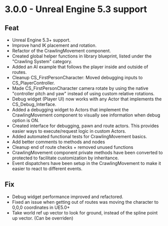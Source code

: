 
# 3.0.0 - Unreal Engine 5.3 support
## Feat
- Unreal Engine 5.3+ support.
- Improve hand IK placement and rotation.
- Refactor of the CrawlingMovement component.
- Created global helper functions in library blueprint, listed under the "Crawling System" category.
- Added an AI example that follows the player inside and outside of routes.
- Cleanup CS_FirstPersonCharacter: Moved debugging inputs to CS_PlayerController.
- Made CS_FirstPersonCharacter camera rotate by using the native "controller pitch and yaw" instead of using custom relative rotations.
- Debug widget (Player UI) now works with any Actor that implements the CS_Debug_Interface.
- Added a debugging widget to Actors that implement the CrawlingMovement component to visually see information when debug option is ON.
- Created interface for debugging, pawn and route actors. This provides easier ways to execute/request logic in custom Actors.
- Added automated functional tests for CrawlingMovement basics.
- Add better comments to methods and nodes
- Cleanup end of route checks + removed unused functions
- CrawlingMovement component private methods have been converted to protected to facilitate customization by inheritance.
- Event dispatchers have been setup in the CrawlingMovement to make it easier to react to different events.

## Fix
- Debug widget performance improved and refactored.
- Fixed an issue when getting out of routes was moving the character to 0,0,0 coordinates in UE5.0+
- Take world ref up vector to look for ground, instead of the spline point up vector. (Can be overriden)